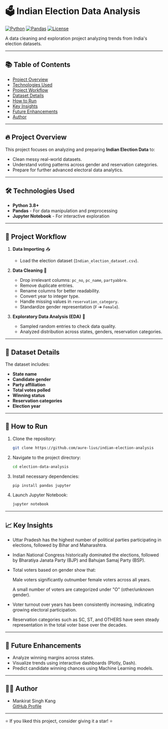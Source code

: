 # 🗳️ Indian Election Data Analysis

[![Python](https://img.shields.io/badge/Python-3.8%2B-blue.svg)](https://www.python.org/) 
[![Pandas](https://img.shields.io/badge/Pandas-Data%20Manipulation-green)](https://pandas.pydata.org/) 
[![License](https://img.shields.io/badge/License-MIT-yellow.svg)](LICENSE)

A data cleaning and exploration project analyzing trends from India's election datasets.

---

## 📚 Table of Contents

- [Project Overview](#-project-overview)
- [Technologies Used](#-technologies-used)
- [Project Workflow](#-project-workflow)
- [Dataset Details](#-dataset-details)
- [How to Run](#-how-to-run)
- [Key Insights](#-key-insights)
- [Future Enhancements](#-future-enhancements)
- [Author](#-author)

---

## 🔥 Project Overview

This project focuses on analyzing and preparing **Indian Election Data** to:
- Clean messy real-world datasets.
- Understand voting patterns across gender and reservation categories.
- Prepare for further advanced electoral data analytics.

---

## 🛠️ Technologies Used

- **Python 3.8+**
- **Pandas** - For data manipulation and preprocessing
- **Jupyter Notebook** - For interactive exploration

---

## 🧩 Project Workflow

1. **Data Importing** 📥
   - Load the election dataset (`Indian_election_dataset.csv`).

2. **Data Cleaning** 🧹
   - Drop irrelevant columns: `pc_no`, `pc_name`, `partyabbre`.
   - Remove duplicate entries.
   - Rename columns for better readability.
   - Convert year to integer type.
   - Handle missing values in `reservation_category`.
   - Standardize gender representation (`F` ➔ `Female`).

3. **Exploratory Data Analysis (EDA)** 🔎
   - Sampled random entries to check data quality.
   - Analyzed distribution across states, genders, reservation categories.

---

## 📁 Dataset Details

The dataset includes:
- **State name**
- **Candidate gender**
- **Party affiliation**
- **Total votes polled**
- **Winning status**
- **Reservation categories**
- **Election year**

---

## 🚀 How to Run

1. Clone the repository:
   ```bash
   git clone https://github.com/aure-lius/indian-election-analysis
   ```

2. Navigate to the project directory:
   ```bash
   cd election-data-analysis
   ```

3. Install necessary dependencies:
   ```bash
   pip install pandas jupyter
   ```

4. Launch Jupyter Notebook:
   ```bash
   jupyter notebook
   ```

---

## 📈 Key Insights

- Uttar Pradesh has the highest number of political parties participating in elections, followed by Bihar and Maharashtra.

- Indian National Congress historically dominated the elections, followed by Bharatiya Janata Party (BJP) and Bahujan Samaj Party (BSP).

- Total voters based on gender show that:

    Male voters significantly outnumber female voters across all years.

    A small number of voters are categorized under "O" (other/unknown gender).

- Voter turnout over years has been consistently increasing, indicating growing electoral participation.

- Reservation categories such as SC, ST, and OTHERS have seen steady representation in the total voter base over the decades.

---

## 🎯 Future Enhancements

- Analyze winning margins across states.
- Visualize trends using interactive dashboards (Plotly, Dash).
- Predict candidate winning chances using Machine Learning models.

---

## 👩‍💻 Author

- Mankirat Singh Kang  
  [GitHub Profile](https://github.com/aure-lius)

---

⭐ If you liked this project, consider giving it a star! ⭐